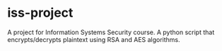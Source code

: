 # iss-project
A project for Information Systems Security course. A python script that encrypts/decrypts plaintext using RSA and AES algorithms.
